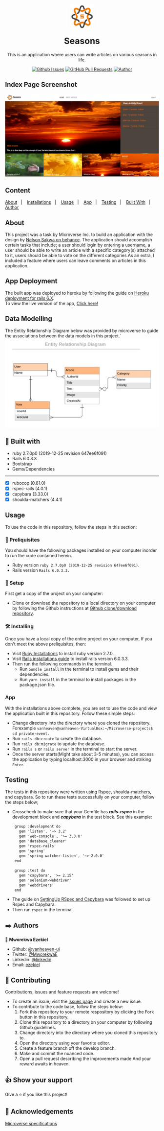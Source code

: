 <div align="center">
  <img src="/app/assets/images/header-logo1.png" width="80px" height="80px" style="margin-bottom: -20px;">
  <h1><b>Seasons</b></h1>


This is an application where users can write articles on various seasons in life.
  
[![Github Issues](https://img.shields.io/badge/GitHub-Issues-orange)](https://github.com/vanheaven-ui/seasons/issues)
[![GitHub Pull Requests](https://img.shields.io/badge/GitHub-Pull%20Requests-blue)](https://github.com/vanheaven-ui/seasons/pulls)
[![Author](https://img.shields.io/badge/Github-Author-black)](https://github.com/vanheaven-ui)

</div>

## Index Page Screenshot

![Screenshot](/app/assets/images/screenshot-seasons.png)

## Content

<a text-align="center" href="#about">About</a>&nbsp;&nbsp;&nbsp;|&nbsp;&nbsp;&nbsp;
<a href="#ins">Installations</a>&nbsp;&nbsp;&nbsp;|&nbsp;&nbsp;&nbsp;
<a href="#usage">Usage</a>&nbsp;&nbsp;&nbsp;|&nbsp;&nbsp;&nbsp;
<a href="#app">App</a>&nbsp;&nbsp;&nbsp;|&nbsp;&nbsp;&nbsp;
<a href="#tests">Testing</a>&nbsp;&nbsp;&nbsp;|&nbsp;&nbsp;&nbsp;
<a href="#with">Built With</a>&nbsp;&nbsp;&nbsp;|&nbsp;&nbsp;&nbsp;
<a href="#author">Author</a>


## About <a name = "about"></a>
This project was a task by Microverse Inc. to build an application with the design by [Nelson Sakwa on behance](https://mir-s3-cdn-cf.behance.net/project_modules/disp/c498ab14554909.56285e690f20a.png). The application should accomplish certain tasks that include; a user should login by entering a username, a user should be able to write an article with a specific category(s) attached to it, users should be able to vote on the different categories.As an extra, I included a feature where users can leave comments on articles in this application.

## App Deployment
The built app was deployed to heroku by following the guide on [Heroku deployment for rails 6.X](https://devcenter.heroku.com/articles/getting-started-with-rails6). <br />
To view the live version of the app, [Click here!](https://warm-atoll-74780.herokuapp.com)

## Data Modelling
The Entity Relationship Diagram below was provided by microverse to guide the associations between the data models in this project.`
![ERD](/app/assets/images/ERD.jpg)

## 🔧 Built with<a name = "with"></a>

- ruby 2.7.0p0 (2019-12-25 revision 647ee6f091)
- Rails 6.0.3.3
- Bootstrap
- Gems/Dependencies
***
  - [x] rubocop (0.81.0)
  - [x] rspec-rails (4.0.1)
  - [x] capybara (3.33.0)
  - [x] shoulda-matchers (4.4.1)

## Usage <a name = "usage"></a>
To use the code in this repository, follow the steps in this section:

### 🔨 Preliquisites
 You should have the following packages installed on your computer inorder to run the code contained herein.

- Ruby version ``ruby 2.7.0p0 (2019-12-25 revision 647ee6f091)``. 
- Rails version ``Rails 6.0.3.3.``

### 🔨 Setup
First get a copy of the project on your computer:

- Clone or download the repository to a local directory on your computer by following the Github instructions at [Github clone/download repository](https://docs.github.com/en/enterprise/2.13/user/articles/cloning-a-repository).

### 🛠 Installing <a name = "ins"></a>
Once you have a local copy of the entire project on your computer,
If you don't meet the above preliquisites, then:

- Visit [Ruby Installations](https://www.ruby-lang.org/en/documentation/installation/) to install ruby version  2.7.0.
- Visit [Rails installations guide](https://guides.rubyonrails.org/v5.0/getting_started.html) to install rails version 6.0.3.3.
- Then run the following commands in the terminal.
  * Run ``bundle install`` in the terminal to install gems and their dependencies.
  * Run ``yarn install`` in the terminal to install packages in the package.json file.

###  App <a name = "app"></a>
With the installations above complete, you are set to use the code and view the application built in this repository. Follow these simple steps:

- Change directory into the directory where you cloned the repository. Forexample ``vanheaven@vanheaven-VirtualBox:~/Microverse-projects$ cd private-event.``
- Run ``rails db:create`` to create the database.
- Run ``rails db:migrate`` to update the database.
- Run ``rails s`` or ``rails server`` in the terminal to start the server.
- Once the server starts(Might take about 3-5 minutes), you can access the application by typing localhost:3000 in your browser and striking ``Enter``.

## Testing <a name = "tests"></a>
The tests in this repository were written using Rspec, shoulda-matchers, and capybara. So to run these tests successfully on your computer, follow the steps below;
* Crosscheck to make sure that your Gemfile has _**rails-rspec**_ in the development block and _**capybara**_ in the test block. See this example:
   ```<pre>
    group :development do
      gem 'listen', '~> 3.2'
      gem 'web-console', '>= 3.3.0'
      gem 'database_cleaner'
      gem 'rspec-rails'
      gem 'spring'
      gem 'spring-watcher-listen', '~> 2.0.0'
    end

    group :test do
      gem 'capybara', '>= 2.15'
      gem 'selenium-webdriver'
      gem 'webdrivers'
    end
 * The guide on [SettingUp RSpec and Capybara](https://madeintandem.com/blog/setting-up-rspec-and-capybara-in-rails-5-for-testing/) was followed to set up Rspec and Capybara.
 * Then run ``rspec`` in the terminal.

## ✒️  Authors <a name = "author"></a>

👤 **Mworekwa Ezekiel**

- Github: [@vanheaven-ui](https://github.com/vanheaven-ui)
- Twitter: [@MworekwaE](https://twitter.com/MworekwaE)
- Linkedin: [@linkedin](https://www.linkedin.com/in/vanheaven/)
- Email: [ezekiel](mailto:vanheaven6@gmail.com)

## 🤝 Contributing

Contributions, issues and feature requests are welcome!

- To create an issue, visit the [issues page](https://github.com/vanheaven-ui/events/issues) and create a new issue.
- To contribute to the code base, follow the steps below:
  1. Fork this repository to your remote respository by clicking the Fork button in this repository.
  2. Clone this repository to a directory on your computer by following Github guidelines.
  3. Change directory into the directory where you cloned this repository to.
  4. Open the directory using your favorite editor.
  5. Create a feature branch off the develop branch.
  5. Make and commit the nuanced code.
  6. Open a pull request describing the improvements made
And your reward awaits in heaven.


## 👍 Show your support

Give a ⭐️ if you like this project!

## :clap: Acknowledgements
[Microverse specifications](https://www.notion.so/Lifestyle-articles-b82a5f10122b4cec924cd5d4a6cf7561#e52fab8f5c874cb9853328caef637425)

